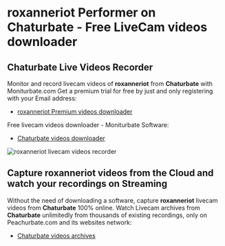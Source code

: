 # roxanneriot Performer on Chaturbate - Free LiveCam videos downloader

## Chaturbate Live Videos Recorder

Monitor and record livecam videos of **roxanneriot** from **Chaturbate** with Moniturbate.com
Get a premium trial for free by just and only registering with your Email address:
* [roxanneriot Premium videos downloader](https://moniturbate.com/request-demo-licence-key.html)

Free livecam videos downloader - Moniturbate Software:
* [Chaturbate videos downloader](https://moniturbate.com/moniturbate-download-software.html)

![roxanneriot livecam videos recorder](https://peachurnet.com/templates/moniturbate-software.png)


## Capture roxanneriot videos from the Cloud and watch your recordings on Streaming

Without the need of downloading a software, capture **roxanneriot** livecam videos from **Chaturbate** 100% online.
Watch Livecam archives from **Chaturbate** unlimitedly from thousands of existing recordings, only on Peachurbate.com and its websites network:
* [Chaturbate videos archives](https://peachurnet.com/)